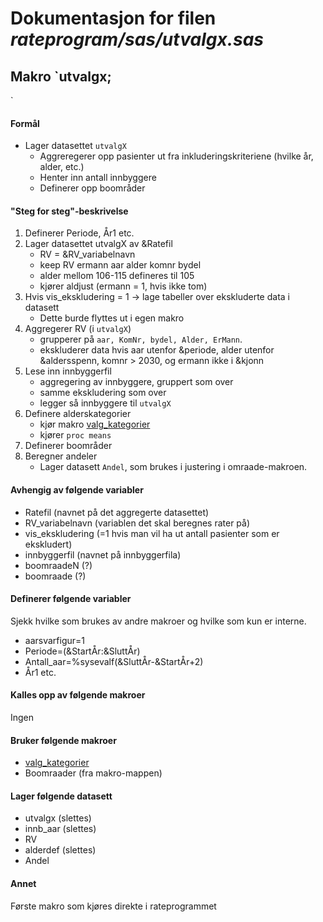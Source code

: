 
# Dokumentasjon for filen *rateprogram/sas/utvalgx.sas*


## Makro `utvalgx;
`

#### Formål

- Lager datasettet `utvalgX`
   - Aggreregerer opp pasienter ut fra inkluderingskriteriene (hvilke år, alder, etc.)
   - Henter inn antall innbyggere
   - Definerer opp boområder

#### "Steg for steg"-beskrivelse

1. Definerer Periode, År1 etc.
2. Lager datasettet utvalgX av &Ratefil
   - RV = &RV_variabelnavn
   - keep RV ermann aar alder komnr bydel
   - alder mellom 106-115 defineres til 105
   - kjører aldjust (ermann = 1, hvis ikke tom)
3. Hvis vis_ekskludering = 1 -> lage tabeller over ekskluderte data i datasett
   - Dette burde flyttes ut i egen makro
4. Aggregerer RV (i `utvalgX`)
   - grupperer på `aar, KomNr, bydel, Alder, ErMann`. 
   - ekskluderer data hvis aar utenfor &periode, alder utenfor &aldersspenn, komnr > 2030, og ermann ikke i &kjonn
5. Lese inn innbyggerfil
   - aggregering av innbyggere, gruppert som over 
   - samme ekskludering som over
   - legger så innbyggere til `utvalgX`
6. Definere alderskategorier
   - kjør makro [valg_kategorier](#valg_kategorier)
   - kjører `proc means` 
7. Definerer boområder
8. Beregner andeler
   - Lager datasett `Andel`, som brukes i justering i omraade-makroen.

   
#### Avhengig av følgende variabler

- Ratefil (navnet på det aggregerte datasettet)
- RV_variabelnavn (variablen det skal beregnes rater på)
- vis_ekskludering (=1 hvis man vil ha ut antall pasienter som er ekskludert)
- innbyggerfil (navnet på innbyggerfila)
- boomraadeN (?)
- boomraade (?)

#### Definerer følgende variabler

Sjekk hvilke som brukes av andre makroer og hvilke som kun er interne.

- aarsvarfigur=1
- Periode=(&StartÅr:&SluttÅr)
- Antall_aar=%sysevalf(&SluttÅr-&StartÅr+2)
- År1 etc.


#### Kalles opp av følgende makroer

Ingen

#### Bruker følgende makroer

- [valg_kategorier](#valg_kategorier)
- Boomraader (fra makro-mappen)

#### Lager følgende datasett

- utvalgx (slettes)
- innb_aar (slettes)
- RV
- alderdef (slettes)
- Andel

#### Annet

Første makro som kjøres direkte i rateprogrammet

